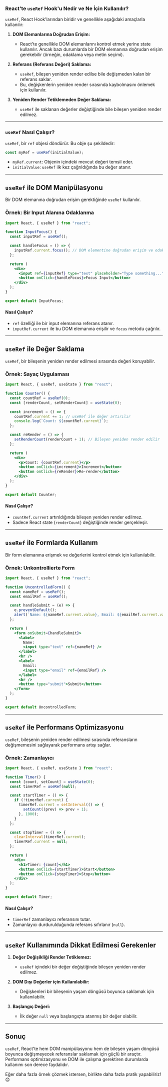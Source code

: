 ### **React'te `useRef` Hook'u Nedir ve Ne İçin Kullanılır?**

`useRef`, React Hook'larından biridir ve genellikle aşağıdaki amaçlarla kullanılır:

1. **DOM Elemanlarına Doğrudan Erişim:** 
   - React'te genellikle DOM elemanlarını kontrol etmek yerine state kullanılır. Ancak bazı durumlarda bir DOM elemanına doğrudan erişim gerekebilir (örneğin, odaklama veya metin seçimi).
   
2. **Referans (Referans Değeri) Saklama:**
   - `useRef`, bileşen yeniden render edilse bile değişmeden kalan bir referans saklar.
   - Bu, değişkenlerin yeniden render sırasında kaybolmasını önlemek için kullanılır.

3. **Yeniden Render Tetiklemeden Değer Saklama:**
   - `useRef` ile saklanan değerler değiştiğinde bile bileşen yeniden render edilmez.

---

### **`useRef` Nasıl Çalışır?**

`useRef`, bir `ref` objesi döndürür. Bu obje şu şekildedir:

```javascript
const myRef = useRef(initialValue);
```

- `myRef.current`: Objenin içindeki mevcut değeri temsil eder.
- `initialValue`: `useRef` ilk kez çağrıldığında bu değer atanır.

---

## **`useRef` ile DOM Manipülasyonu**

Bir DOM elemanına doğrudan erişim gerektiğinde `useRef` kullanılır.

### **Örnek: Bir Input Alanına Odaklanma**

```jsx
import React, { useRef } from "react";

function InputFocus() {
  const inputRef = useRef();

  const handleFocus = () => {
    inputRef.current.focus(); // DOM elementine doğrudan erişim ve odaklanma
  };

  return (
    <div>
      <input ref={inputRef} type="text" placeholder="Type something..." />
      <button onClick={handleFocus}>Focus Input</button>
    </div>
  );
}

export default InputFocus;
```

#### **Nasıl Çalışır?**
- `ref` özelliği ile bir input elemanına referans atanır.
- `inputRef.current` ile bu DOM elemanına erişilir ve `focus` metodu çağrılır.

---

## **`useRef` ile Değer Saklama**

`useRef`, bir bileşenin yeniden render edilmesi sırasında değeri koruyabilir.

### **Örnek: Sayaç Uygulaması**

```jsx
import React, { useRef, useState } from "react";

function Counter() {
  const countRef = useRef(0);
  const [renderCount, setRenderCount] = useState(0);

  const increment = () => {
    countRef.current += 1; // useRef ile değer artırılır
    console.log(`Count: ${countRef.current}`);
  };

  const reRender = () => {
    setRenderCount(renderCount + 1); // Bileşen yeniden render edilir
  };

  return (
    <div>
      <p>Count: {countRef.current}</p>
      <button onClick={increment}>Increment</button>
      <button onClick={reRender}>Re-render</button>
    </div>
  );
}

export default Counter;
```

#### **Nasıl Çalışır?**
- `countRef.current` artırıldığında bileşen yeniden render edilmez.
- Sadece React state (`renderCount`) değiştiğinde render gerçekleşir.

---

## **`useRef` ile Formlarda Kullanım**

Bir form elemanına erişmek ve değerlerini kontrol etmek için kullanılabilir.

### **Örnek: Unkontrollierte Form**

```jsx
import React, { useRef } from "react";

function UncontrolledForm() {
  const nameRef = useRef();
  const emailRef = useRef();

  const handleSubmit = (e) => {
    e.preventDefault();
    alert(`Name: ${nameRef.current.value}, Email: ${emailRef.current.value}`);
  };

  return (
    <form onSubmit={handleSubmit}>
      <label>
        Name:
        <input type="text" ref={nameRef} />
      </label>
      <br />
      <label>
        Email:
        <input type="email" ref={emailRef} />
      </label>
      <br />
      <button type="submit">Submit</button>
    </form>
  );
}

export default UncontrolledForm;
```

---

## **`useRef` ile Performans Optimizasyonu**

`useRef`, bileşenin yeniden render edilmesi sırasında referansların değişmemesini sağlayarak performans artışı sağlar.

### **Örnek: Zamanlayıcı**

```jsx
import React, { useRef, useState } from "react";

function Timer() {
  const [count, setCount] = useState(0);
  const timerRef = useRef(null);

  const startTimer = () => {
    if (!timerRef.current) {
      timerRef.current = setInterval(() => {
        setCount((prev) => prev + 1);
      }, 1000);
    }
  };

  const stopTimer = () => {
    clearInterval(timerRef.current);
    timerRef.current = null;
  };

  return (
    <div>
      <h1>Timer: {count}</h1>
      <button onClick={startTimer}>Start</button>
      <button onClick={stopTimer}>Stop</button>
    </div>
  );
}

export default Timer;
```

#### **Nasıl Çalışır?**
- `timerRef` zamanlayıcı referansını tutar.
- Zamanlayıcı durdurulduğunda referans sıfırlanır (`null`).

---

## **`useRef` Kullanımında Dikkat Edilmesi Gerekenler**

1. **Değer Değişikliği Render Tetiklemez:**
   - `useRef` içindeki bir değer değiştiğinde bileşen yeniden render edilmez.
   
2. **DOM Dışı Değerler için Kullanılabilir:**
   - Değişkenleri bir bileşenin yaşam döngüsü boyunca saklamak için kullanılabilir.

3. **Başlangıç Değeri:** 
   - İlk değer `null` veya başlangıçta atanmış bir değer olabilir.

---

## **Sonuç**

`useRef`, React'te hem DOM manipülasyonu hem de bileşen yaşam döngüsü boyunca değişmeyecek referanslar saklamak için güçlü bir araçtır. Performans optimizasyonu ve DOM ile çalışma gerektiren durumlarda kullanımı son derece faydalıdır.

Eğer daha fazla örnek çözmek istersen, birlikte daha fazla pratik yapabiliriz! 😊